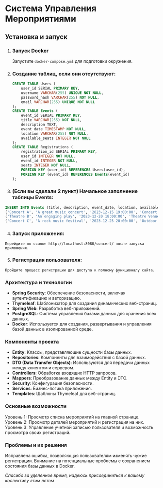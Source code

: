 # Система Управления Мероприятиями

## Установка и запуск

1. ### Запуск Docker
   Запустите `docker-compose.yml` для подготовки окружения.

2. ### Создание таблиц, если они отсутствуют:
   ```sql
   CREATE TABLE Users (
       user_id SERIAL PRIMARY KEY,
       username VARCHAR(255) UNIQUE NOT NULL,
       password_hash VARCHAR(255) NOT NULL,
       email VARCHAR(255) UNIQUE NOT NULL
   );
   CREATE TABLE Events (
       event_id SERIAL PRIMARY KEY,
       title VARCHAR(255) NOT NULL,
       description TEXT,
       event_date TIMESTAMP NOT NULL,
       location VARCHAR(255) NOT NULL,
       available_seats INTEGER NOT NULL
   );
   CREATE TABLE Registrations (
       registration_id SERIAL PRIMARY KEY,
       user_id INTEGER NOT NULL,
       event_id INTEGER NOT NULL,
       seats INTEGER NOT NULL,
       FOREIGN KEY (user_id) REFERENCES Users(user_id),
       FOREIGN KEY (event_id) REFERENCES Events(event_id)
   );

  3. ### (Если вы сделали 2 пункт) Начальное заполнение таблицы Events:
   ```sql
  INSERT INTO Events (title, description, event_date, location, available_seats) VALUES
  ('Concert A', 'A great music concert', '2023-12-15 19:00:00', 'Concert Hall A', 150),
  ('Theatre B', 'An engaging play', '2023-12-20 18:00:00', 'Theatre Venue B', 75),
  ('Concert C', 'A rock music festival', '2023-12-25 20:00:00', 'Outdoor Venue C', 200);
  ```
  4. ### Запуск приложения:
    Перейдите по ссылке http://localhost:8080/concert/ после запуска приложения.
  5. ### Регистрация пользователя:
    Пройдите процесс регистрации для доступа к полному функционалу сайта.

### Архитектура и технологии

- **Spring Security**: Обеспечение безопасности, включая аутентификацию и авторизацию.
- **Thymeleaf**: Шаблонизатор для создания динамических веб-страниц.
- **Spring Web**: Разработка веб-приложений.
- **PostgreSQL**: Система управления базами данных для хранения всех данных.
- **Docker**: Используется для создания, развертывания и управления базой данных в изолированной среде.

### Компоненты проекта

- **Entity**: Классы, представляющие сущности базы данных.
- **Repositories**: Компоненты для взаимодействия с базой данных.
- **DTO (Data Transfer Objects)**: Используются для передачи данных между клиентом и сервером.
- **Controllers**: Обработка входящих HTTP запросов.
- **Mappers**: Преобразование данных между Entity и DTO.
- **Security**: Конфигурация безопасности.
- **Services**: Бизнес-логика приложения.
- **Templates**: Шаблоны Thymeleaf для веб-страниц.

### Основные возможности
  Уровень 1: Просмотр списка мероприятий на главной странице.
  Уровень 2: Просмотр деталей мероприятий и регистрация на них.
  Уровень 3: Управление учетной записью пользователя и возможность просмотра своих регистраций.

### Проблемы и их решения
  Исправлена ошибка, позволяющая пользователям изменять чужие регистрации.
  Внимание на потенциальные проблемы с сохранением состояния базы данных в Docker.

*Спасибо за уделенное время, надеюсь присоединиться к вашему коллективу этим летом*

  




